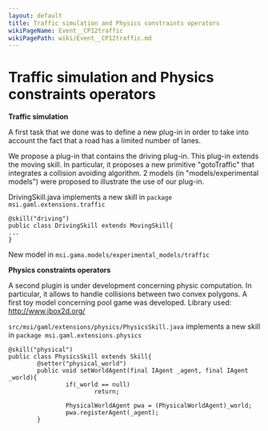 ```yaml
---
layout: default
title: Traffic simulation and Physics constraints operators
wikiPageName: Event__CP12traffic
wikiPagePath: wiki/Event__CP12traffic.md
---
```


# Traffic simulation and Physics constraints operators

**Traffic simulation**

A first task that we done was to define a new plug-in in order to take into account the fact that a road has a limited number of lanes.

We propose a plug-in that contains the driving plug-in. This plug-in extends the moving skill. In particular, it proposes a new primitive "gotoTraffic" that integrates a collision avoiding algorithm.
2 models (in "models/experimental models") were proposed to illustrate the use of our plug-in.

DrivingSkill.java implements a new skill in `package msi.gaml.extensions.traffic`
```
@skill("driving")
public class DrivingSkill extends MovingSkill{
...
}
```

New model in `msi.gama.models/experimental_models/traffic`

**Physics constraints operators**

A second plugin is under development concerning physic computation. In particular, it allows to handle collisions between two convex polygons. A first toy model concerning pool game was developed.
Library used: http://www.jbox2d.org/

`src/msi/gaml/extensions/physics/PhysicsSkill.java` implements a new skill in `package msi.gaml.extensions.physics`
```
@skill("physical")
public class PhysicsSkill extends Skill{
        @setter("physical_world")
        public void setWorldAgent(final IAgent _agent, final IAgent _world){
                if(_world == null)
                        return;
                        
                PhysicalWorldAgent pwa = (PhysicalWorldAgent)_world;
                pwa.registerAgent(_agent);
        }


```

